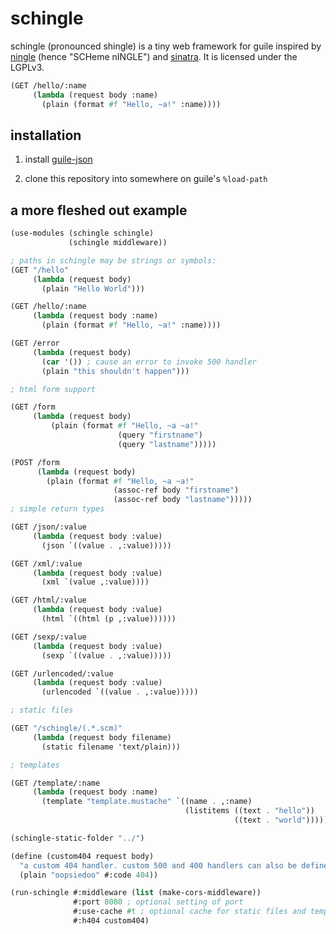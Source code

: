 # schingle

schingle (pronounced shingle) is a tiny web framework for guile inspired by
[ningle](https://github.com/fukamachi/ningle) (hence "SCHeme nINGLE") and
[sinatra](https://github.com/sinatra/sinatra). It is licensed under the LGPLv3.

```scheme
(GET /hello/:name
     (lambda (request body :name)
       (plain (format #f "Hello, ~a!" :name))))
```

## installation

1) install [guile-json](https://github.com/aconchillo/guile-json)

2) clone this repository into somewhere on guile's `%load-path`

## a more fleshed out example

```scheme
(use-modules (schingle schingle)
             (schingle middleware))

; paths in schingle may be strings or symbols:
(GET "/hello"
     (lambda (request body)
       (plain "Hello World")))

(GET /hello/:name
     (lambda (request body :name)
       (plain (format #f "Hello, ~a!" :name))))

(GET /error
     (lambda (request body)
       (car '()) ; cause an error to invoke 500 handler
       (plain "this shouldn't happen")))

; html form support

(GET /form
     (lambda (request body)
         (plain (format #f "Hello, ~a ~a!"
                        (query "firstname")
                        (query "lastname")))))

(POST /form
      (lambda (request body)
        (plain (format #f "Hello, ~a ~a!"
                       (assoc-ref body "firstname")
                       (assoc-ref body "lastname")))))
; simple return types

(GET /json/:value
     (lambda (request body :value)
       (json `((value . ,:value)))))

(GET /xml/:value
     (lambda (request body :value)
       (xml `(value ,:value))))

(GET /html/:value
     (lambda (request body :value)
       (html `((html (p ,:value))))))

(GET /sexp/:value
     (lambda (request body :value)
       (sexp `((value . ,:value)))))

(GET /urlencoded/:value
     (lambda (request body :value)
       (urlencoded `((value . ,:value)))))

; static files

(GET "/schingle/(.*.scm)"
     (lambda (request body filename)
       (static filename 'text/plain)))

; templates

(GET /template/:name
     (lambda (request body :name)
       (template "template.mustache" `((name . ,:name)
                                       (listitems ((text . "hello"))
                                                  ((text . "world")))))))

(schingle-static-folder "../")

(define (custom404 request body)
  "a custom 404 handler. custom 500 and 400 handlers can also be defined"
  (plain "oopsiedoo" #:code 404))

(run-schingle #:middleware (list (make-cors-middleware))
              #:port 8080 ; optional setting of port
              #:use-cache #t ; optional cache for static files and templates
              #:h404 custom404)
```
